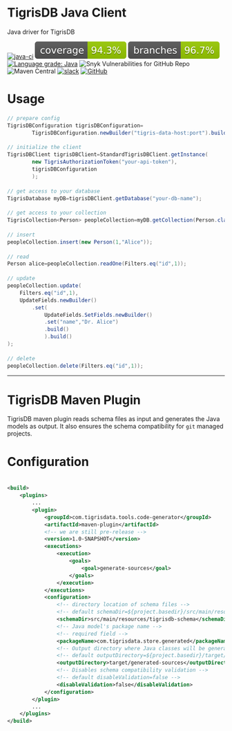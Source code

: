 # TigrisDB Java Client

Java driver for TigrisDB

[![java-ci](https://github.com/tigrisdata/tigrisdb-client-java/actions/workflows/java-ci.yml/badge.svg?branch=main)](https://github.com/tigrisdata/tigrisdb-client-java/actions/workflows/java-ci.yml)
[![coverage](.github/badges/jacoco.svg)](https://github.com/tigrisdata/tigrisdb-client-java/blob/main/.github/workflows/java-ci.yml) [![branches coverage](.github/badges/branches.svg)](https://github.com/tigrisdata/tigrisdb-client-java/blob/main/.github/workflows/java-ci.yml)
[![Language grade: Java](https://img.shields.io/lgtm/grade/java/g/tigrisdata/tigrisdb-client-java.svg?logo=lgtm&logoWidth=18)](https://lgtm.com/projects/g/tigrisdata/tigrisdb-client-java/context:java)
![Snyk Vulnerabilities for GitHub Repo](https://img.shields.io/snyk/vulnerabilities/github/tigrisdata/tigrisdb-client-java)
![Maven Central](https://img.shields.io/maven-central/v/com.tigrisdata/tigrisdb-client-java)
[![slack](https://img.shields.io/badge/Slack-4A154B?style=for-the-badge&logo=slack&logoColor=white)](https://join.slack.com/t/tigrisdatacommunity/shared_invite/zt-16fn5ogio-OjxJlgttJIV0ZDywcBItJQ) 
[![GitHub](https://img.shields.io/github/license/tigrisdata/tigrisdb-client-java)](https://github.com/tigrisdata/tigrisdb-client-java/blob/main/LICENSE) 
# Usage
```java
// prepare config
TigrisDBConfiguration tigrisDBConfiguration=
        TigrisDBConfiguration.newBuilder("tigris-data-host:port").build();

// initialize the client
TigrisDBClient tigrisDBClient=StandardTigrisDBClient.getInstance(
        new TigrisAuthorizationToken("your-api-token"),
        tigrisDBConfiguration
        );

// get access to your database
TigrisDatabase myDB=tigrisDBClient.getDatabase("your-db-name");

// get access to your collection
TigrisCollection<Person> peopleCollection=myDB.getCollection(Person.class);

// insert
peopleCollection.insert(new Person(1,"Alice"));

// read
Person alice=peopleCollection.readOne(Filters.eq("id",1));

// update
peopleCollection.update(
    Filters.eq("id",1),
    UpdateFields.newBuilder()
        .set(
            UpdateFields.SetFields.newBuilder()
            .set("name","Dr. Alice")
            .build()
            ).build()
);

// delete
peopleCollection.delete(Filters.eq("id",1));
```

----

# TigrisDB Maven Plugin

TigrisDB maven plugin reads schema files as input and generates the Java models
as output. It also ensures the schema compatibility for `git` managed projects.

# Configuration

```xml

<build>
    <plugins>
        ...
        <plugin>
            <groupId>com.tigrisdata.tools.code-generator</groupId>
            <artifactId>maven-plugin</artifactId>
            <!-- we are still pre-release -->
            <version>1.0-SNAPSHOT</version>
            <executions>
                <execution>
                    <goals>
                        <goal>generate-sources</goal>
                    </goals>
                </execution>
            </executions>
            <configuration>
                <!-- directory location of schema files -->
                <!-- default schemaDir=${project.basedir}/src/main/resources/tigrisdb-schema-->
                <schemaDir>src/main/resources/tigrisdb-schema</schemaDir>
                <!-- Java model's package name -->
                <!-- required field -->
                <packageName>com.tigrisdata.store.generated</packageName>
                <!-- Output directory where Java classes will be generated -->
                <!-- default outputDirectory=${project.basedir}/target/generated-sources -->
                <outputDirectory>target/generated-sources</outputDirectory>
                <!-- Disables schema compatibility validation -->
                <!-- default disableValidation=false -->
                <disableValidation>false</disableValidation>
            </configuration>
        </plugin>
        ...
    </plugins>
</build>
```
